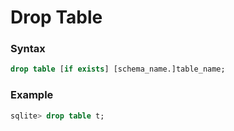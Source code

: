 # Drop Table

### Syntax
```sql
drop table [if exists] [schema_name.]table_name;
```

### Example
```sql
sqlite> drop table t;
```
